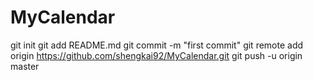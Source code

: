 MyCalendar
==========
git init
git add README.md
git commit -m "first commit"
git remote add origin https://github.com/shengkai92/MyCalendar.git
git push -u origin master
